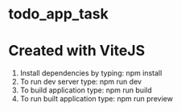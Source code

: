 # todo_app_task

# Created with ViteJS

1. Install dependencies by typing: npm install
2. To run dev server type: npm run dev
3. To build application type: npm run build
4. To run built application type: npm run preview
